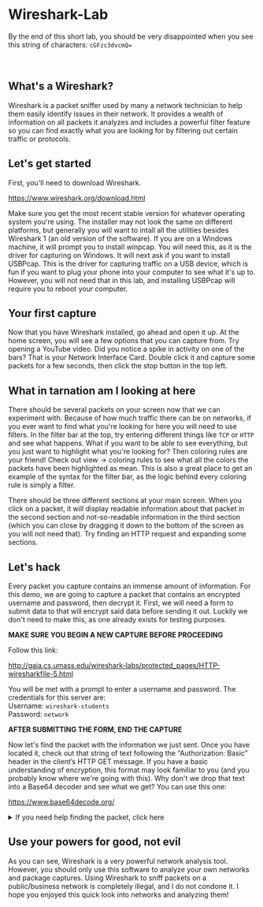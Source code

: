 # Wireshark-Lab
By the end of this short lab, you should be very disappointed when you see this string of characters: `cGFzc3dvcmQ=`  
<br/>
<br/>
## What's a Wireshark?
Wireshark is a packet sniffer used by many a network technician to help them easily identify issues in their network.  It provides a wealth of information on all packets it analyzes and includes a powerful filter feature so you can find exactly what you are looking for by filtering out certain traffic or protocols.  

## Let's get started
First, you'll need to download Wireshark.  
  
https://www.wireshark.org/download.html  
  
Make sure you get the most recent stable version for whatever operating system you're using.  The installer may not look the same on different platforms, but generally you will want to intall all the utilities besides Wireshark 1 (an old version of the software).  If you are on a Windows machine, it will prompt you to install winpcap.  You will need this, as it is the driver for capturing on Windows.  It will next ask if you want to install USBPcap.  This is the driver for capturing traffic on a USB device, which is fun if you want to plug your phone into your computer to see what it's up to.  However, you will not need that in this lab, and installing USBPcap will require you to reboot your computer.  

## Your first capture
Now that you have Wireshark installed, go ahead and open it up.  At the home screen, you will see a few options that you can capture from.  Try opening a YouTube video.  Did you notice a spike in activity on one of the bars?  That is your Network Interface Card.  Double click it and capture some packets for a few seconds, then click the stop button in the top left.  

## What in tarnation am I looking at here
There should be several packets on your screen now that we can experiment with.  Because of how much traffic there can be on networks, if you ever want to find what you're looking for here you will need to use filters.  In the filter bar at the top, try entering different things like `TCP` or `HTTP` and see what happens.  What if you want to be able to see everything, but you just want to highlight what you're looking for?  Then coloring rules are your friend!  Check out view -> coloring rules to see what all the colors the packets have been highlighted as mean.  This is also a great place to get an example of the syntax for the filter bar, as the logic behind every coloring rule is simply a filter.

There should be three different sections at your main screen.  When you click on a packet, it will display readable information about that packet in the second section and not-so-readable information in the third section (which you can close by dragging it down to the bottom of the screen as you will not need that).  Try finding an HTTP request and expanding some sections.

## Let's hack
Every packet you capture contains an immense amount of information.  For this demo, we are going to capture a packet that contains an encrypted username and password, then decrypt it.  First, we will need a form to submit data to that will encrypt said data before sending it out.  Luckily we don't need to make this, as one already exists for testing purposes.  
  
**MAKE SURE YOU BEGIN A NEW CAPTURE BEFORE PROCEEDING**  

Follow this link:  
  
http://gaia.cs.umass.edu/wireshark-labs/protected_pages/HTTP-wiresharkfile-5.html  
  
You will be met with a prompt to enter a username and password.  The credentials for this server are:  
Username: `wireshark-students`  
Password: `network`  
  
**AFTER SUBMITTING THE FORM, END THE CAPTURE**  
  
Now let's find the packet with the information we just sent.  Once you have located it, check out that string of text following the “Authorization: Basic” header in the client’s HTTP GET message.  If you have a basic understanding of encryption, this format may look familiar to you (and you probably know where we're going with this).  Why don't we drop that text into a Base64 decoder and see what we get?  You can use this one:  
  
https://www.base64decode.org/  

<details>
<summary>If you need help finding the packet, click here</summary>
<br>
Hint will go here eventually lol
</details>

  
## Use your powers for good, not evil
As you can see, Wireshark is a very powerful network analysis tool.  However, you should only use this software to analyze your own networks and package captures.  Using Wireshark to sniff packets on a public/business network is completely illegal, and I do not condone it.  I hope you enjoyed this quick look into networks and analyzing them!
